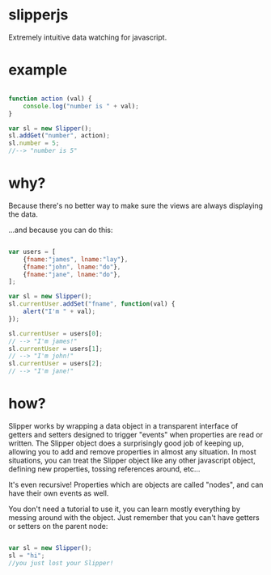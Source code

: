 slipperjs
=========

Extremely intuitive data watching for javascript.


example
=======

```javascript

function action (val) {
	console.log("number is " + val);
}

var sl = new Slipper();
sl.addGet("number", action);
sl.number = 5;
//--> "number is 5"

```


why?
====

Because there's no better way to make sure the views are always displaying the data.

...and because you can do this:

```javascript

var users = [
	{fname:"james", lname:"lay"},
	{fname:"john", lname:"do"},
	{fname:"jane", lname:"do"},
];

var sl = new Slipper();
sl.currentUser.addSet("fname", function(val) {
	alert("I'm " + val);
});

sl.currentUser = users[0];
// --> "I'm james!"
sl.currentUser = users[1];
// --> "I'm john!"
sl.currentUser = users[2];
// --> "I'm jane!"

```

how?
====

Slipper works by wrapping a data object in a transparent interface of getters and setters designed to trigger "events" when properties are read or written.
The Slipper object does a surprisingly good job of keeping up, allowing you to add and remove properties in almost any situation. In most situations, you 
can treat the Slipper object like any other javascript object, defining new properties, tossing references around, etc...

It's even recursive!  Properties which are objects are called "nodes", and can have their own events as well.

You don't need a tutorial to use it, you can learn mostly everything by messing around with the object.  Just remember that you can't have getters or setters on the parent node:

```javascript

var sl = new Slipper();
sl = "hi";
//you just lost your Slipper!

```


